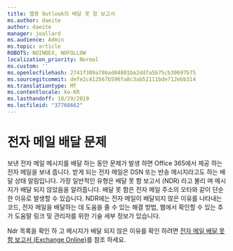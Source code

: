 ```yaml
---
title: 웹용 Outlook의 배달 못 함 보고서
ms.author: daeite
author: daeite
manager: joallard
ms.audience: Admin
ms.topic: article
ROBOTS: NOINDEX, NOFOLLOW
localization_priority: Normal
ms.custom: ''
ms.openlocfilehash: 2741f309a786ad04801ba2dd7a5b75cb30697b75
ms.sourcegitcommit: defe2c412567b596fa8c3ab52111bde712ebb314
ms.translationtype: MT
ms.contentlocale: ko-KR
ms.lasthandoff: 10/29/2019
ms.locfileid: "37768662"
---
```

# <a name="issues-with-email-delivery"></a>전자 메일 배달 문제

보낸 전자 메일 메시지를 배달 하는 동안 문제가 발생 하면 Office 365에서 제공 하는 전자 메일을 보내 줍니다. 받게 되는 전자 메일은 DSN 또는 반송 메시지라고도 하는 배달 상태 알림입니다. 가장 일반적인 유형은 배달 못 함 보고서 (NDR) 라고 불리 며 메시지가 배달 되지 않았음을 알려줍니다. 배달 못 함은 전자 메일 주소의 오타와 같이 단순한 이유로 발생할 수 있습니다. NDR에는 전자 메일이 배달되지 않은 이유를 나타내는 코드, 전자 메일을 배달하는 데 도움을 줄 수 있는 해결 방법, 웹에서 확인할 수 있는 추가 도움말 링크 및 관리자를 위한 기술 세부 정보가 있습니다.

Ndr 목록을 확인 하 고 메시지가 배달 되지 않은 이유를 확인 하려면 [전자 메일 배달 못 함 보고서 (Exchange Online)](https://docs.microsoft.com/exchange/mail-flow-best-practices/non-delivery-reports-in-exchange-online/non-delivery-reports-in-exchange-online)를 참조 하세요.